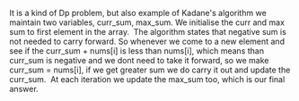 It is a kind of Dp problem, but also example of Kadane's algorithm
​
we maintain two variables, curr_sum, max_sum. We initialise the curr and max sum to first element in the array.
​
The algorithm states that negative sum is not needed to carry forward. So whenever we come to a new element and see if the curr_sum + nums[i] is less than nums[i], which means than curr_sum is negative and we dont need to take it forward, so we make curr_sum = nums[i], if we get greater sum we do carry it out and update the curr_sum.
​
At each iteration we update the max_sum too, which is our final answer.
​